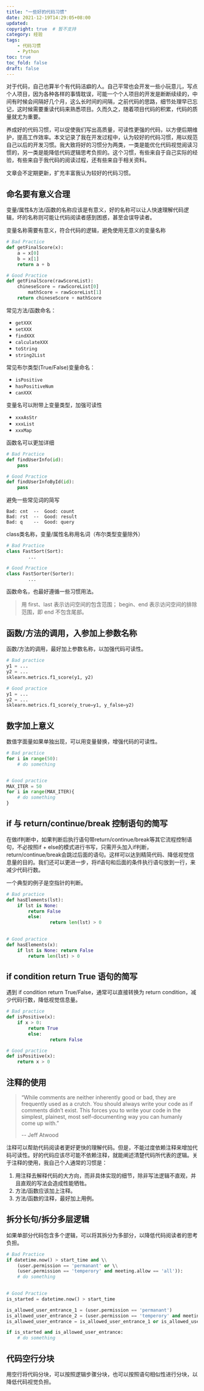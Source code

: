 ```yaml
---
title: "一些好的代码习惯"
date: 2021-12-19T14:29:05+08:00
updated: 
copyright: true  # 暂不支持
category: 经验
tags:
    - 代码习惯
    - Python
toc: true
toc_fold: false
draft: false
---
```


对于代码，自己也算半个有代码洁癖的人。自己平常也会开发一些小玩意儿，写点个人项目，因为各种各样的事情耽误，可能一个个人项目的开发是断断续续的，中间有时候会间隔好几个月，这么长时间的间隔，之前代码的思路，细节处理早已忘记，这时候需要重读代码来熟悉项目。久而久之，随着项目代码的积累，代码的质量就尤为重要。

养成好的代码习惯，可以促使我们写出高质量，可读性更强的代码，以方便后期维护，提高工作效率。本文记录了我在开发过程中，认为较好的代码习惯，用以规范自己以后的开发习惯。我大致将好的习惯分为两类，一类是能优化代码视觉阅读习惯的，另一类是能降低代码逻辑思考负担的。这个习惯，有些来自于自己实际的经验，有些来自于我代码的阅读过程，还有些来自于相关资料。

<!--more-->

文章会不定期更新，扩充丰富我认为较好的代码习惯。

## 命名要有意义合理

变量/属性&方法/函数的名称应该是有意义，好的名称可以让人快速理解代码逻辑，坏的名称则可能让代码阅读者感到困惑，甚至会误导读者。

变量名称需要有意义，符合代码的逻辑，避免使用无意义的变量名称

```python
# Bad Practice
def getFinalScore(x):
    a = x[0]
    b = x[1]
    return a + b

# Good Practice
def getFinalScore(rawScoreList):
    chineseScore = rawScoreList[0]
		mathScore = rawScoreList[1]
    return chineseScore + mathScore
```

常见方法/函数命名：

- `getXXX`
- `setXXX`
- `findXXX`
- `calculateXXX`
- `toString`
- `string2List`

常见布尔类型(True/False)变量命名：

- `isPositive`
- `hasPositiveNum`
- `canXXX`

变量名可以附带上变量类型，加强可读性

- `xxxAsStr`
- `xxxList`
- `xxxMap`

函数名可以更加详细

```python
# Bad Practice
def findUserInfo(id):
    pass

# Good Practice
def findUserInfoById(id):
    pass
```

避免一些常见词的简写

```
Bad: cnt  --  Good: count
Bad: rst  --  Good: result
Bad: q    --  Good: query
```

class类名称，变量/属性名称用名词（布尔类型变量除外）

```python
# Bad Practice
class FastSort(Sort):
		...

# Good Practice
class FastSorter(Sorter):
		...
```

函数命名，也最好遵循一些习惯用法。

> 用 first、last 表示访问空间的包含范围； begin、end 表示访问空间的排除范围，即 end 不包含尾部。

## 函数/方法的调用，入参加上参数名称

函数/方法的调用，最好加上参数名称，以加强代码可读性。

```python
# Bad practice
y1 = ...
y2 = ...
sklearn.metrics.f1_score(y1, y2)

# Good practice
y1 = ...
y2 = ...
sklearn.metrics.f1_score(y_true=y1, y_false=y2)
```

## 数字加上意义

数值字面量如果单独出现，可以用变量替换，增强代码的可读性。

```python
# Bad practice
for i in range(50):
    # do something


# Good practice
MAX_ITER = 50
for i in range(MAX_ITER){
    # do something
}
```

## if 与 return/continue/break 控制语句的简写

在做if判断中，如果判断后执行语句带return/continue/break等其它流程控制语句，不必按照if + else的模式进行书写，只需开头加入if判断，return/continue/break会跳过后面的语句。这样可以达到精简代码、降低视觉信息量的目的。我们还可以更进一步，将if语句和后面的条件执行语句放到一行，来减少代码行数。

一个典型的例子是空指针的判断。

```python
# Bad practice
def hasElements(lst):
    if lst is None:
        return False
		else:
				return len(lst) > 0

      
# Good practice
def hasElements(x):
    if lst is None: return False
		return len(lst) > 0
```

## if condition return True 语句的简写

遇到 if condition return True/False，通常可以直接转换为 return condition，减少代码行数，降低视觉信息量。

```python
# Bad practice
def isPositive(x):
    if x > 0:
        return True
		else:
				return False

# Good practice
def isPositive(x):
    return x > 0
```

## 注释的使用

> “While comments are neither inherently good or bad, they are frequently used as a crutch. You should always write your code as if comments didn’t exist. This forces you to write your code in the simplest, plainest, most self-documenting way you can humanly come up with.” 
> 
> -- Jeff Atwood

注释可以帮助代码阅读者更好更快的理解代码。但是，不能过度依赖注释来增加代码可读性。好的代码应该尽可能不依赖注释，就能阐述清楚代码所代表的逻辑。关于注释的使用，我自己个人通常的习惯是：

1. 用注释去解释代码的大方向，而非具体实现的细节，除非写法逻辑不直观，并且直观的写法会造成性能牺牲。
2. 方法/函数应该加上注释。
3. 方法/函数的注释，最好加上用例。

## 拆分长句/拆分多层逻辑

如果单部分代码包含多个逻辑，可以将其拆分为多部分，以降低代码阅读者的思考负担。

```python
# Bad Practice
if datetime.now() > start_time and \\
    (user.permission == 'permanant' or \\
    (user.permission == 'temperory' and meeting.allow == 'all')):
    # do something

    
# Good Practice
is_started = datetime.now() > start_time

is_allowed_user_entrance_1 = (user.permission == 'permanant')
is_allowed_user_entrance_2 = (user.permission == 'temperory' and meeting.allow == 'all')
is_allowed_user_entrance = is_allowed_user_entrance_1 or is_allowed_user_entrance_2

if is_started and is_allowed_user_entrance:
    # do something
```

## 代码空行分块

用空行将代码分块，可以按照逻辑步骤分块，也可以按照语句相似性进行分块，以降低代码视觉负担。